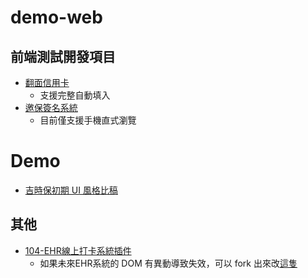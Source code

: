 # demo-web

## 前端測試開發項目
* [翻面信用卡](https://tmnewa.github.io/demo-web/demo_creditCard.html)
  * 支援完整自動填入
* [邀保簽名系統](https://tmnewa.github.io/demo-web/signature_demo.html)
  * 目前僅支援手機直式瀏覽

# Demo
* [吉時保初期 UI 風格比稿](https://tmnewa.github.io/demo-web/demo-cover/)

## 其他
* [104-EHR線上打卡系統插件](https://github.com/GoreStarry/104-ehr-attendance/tree/master)
  * 如果未來EHR系統的 DOM 有異動導致失效，可以 fork 出來改[這隻](https://github.com/GoreStarry/104-ehr-attendance/blob/master/app/scripts.babel/contentscript.js)
